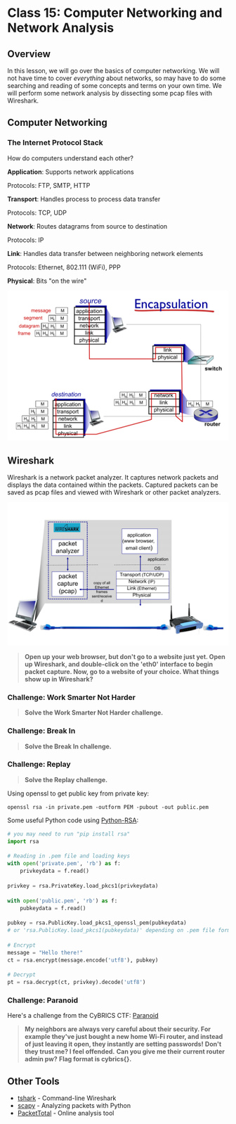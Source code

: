 # Class 15: Computer Networking and Network Analysis

## Overview
In this lesson, we will go over the basics of computer networking. We will not have time to cover _everything_ about networks, so may have to do some searching and reading of some concepts and terms on your own time. We will perform some network analysis by dissecting some pcap files with Wireshark.

## Computer Networking
### The Internet Protocol Stack
How do computers understand each other?

**Application**: Supports network applications

Protocols: FTP, SMTP, HTTP

**Transport**: Handles process to process data transfer

Protocols: TCP, UDP

**Network**: Routes datagrams from source to destination

Protocols: IP

**Link**: Handles data transfer between neighboring network elements

Protocols: Ethernet, 802.111 (WiFi), PPP

**Physical**: Bits "on the wire"

![network-1](images/network-1.png)


## Wireshark
Wireshark is a network packet analyzer. It captures network packets and displays the data contained within the packets. Captured packets can be saved as pcap files and viewed with Wireshark or other packet analyzers.

![network-2](images/network-2.png)

>**Open up your web browser, but don't go to a website just yet. Open up Wireshark, and double-click on the 'eth0' interface to begin packet capture. Now, go to a website of your choice. What things show up in Wireshark?**

### Challenge: Work Smarter Not Harder
>**Solve the Work Smarter Not Harder challenge.**

### Challenge: Break In
>**Solve the Break In challenge.**

### Challenge: Replay
>**Solve the Replay challenge.**

Using openssl to get public key from private key:
```shell
openssl rsa -in private.pem -outform PEM -pubout -out public.pem
```

Some useful Python code using [Python-RSA](https://stuvel.eu/python-rsa-doc/usage.html):
```python
# you may need to run "pip install rsa"
import rsa

# Reading in .pem file and loading keys
with open('private.pem', 'rb') as f:
	privkeydata = f.read()

privkey = rsa.PrivateKey.load_pkcs1(privkeydata)

with open('public.pem', 'rb') as f:
	pubkeydata = f.read()

pubkey = rsa.PublicKey.load_pkcs1_openssl_pem(pubkeydata)
# or 'rsa.PublicKey.load_pkcs1(pubkeydata)' depending on .pem file format

# Encrypt
message = "Hello there!"
ct = rsa.encrypt(message.encode('utf8'), pubkey)

# Decrypt
pt = rsa.decrypt(ct, privkey).decode('utf8')
```

### Challenge: Paranoid
Here's a challenge from the CyBRICS CTF: [Paranoid](examples/paranoid)
>**My neighbors are always very careful about their security. For example they've just bought a new home Wi-Fi router, and instead of just leaving it open, they instantly are setting passwords!**
>**Don't they trust me? I feel offended.**
>**Can you give me their current router admin pw?**
>**Flag format is cybrics{}.**


## Other Tools
* [tshark](https://www.wireshark.org/docs/man-pages/tshark.html) - Command-line Wireshark
* [scapy](https://github.com/secdev/scapy) - Analyzing packets with Python
* [PacketTotal](https://www.packettotal.com/) - Online analysis tool
